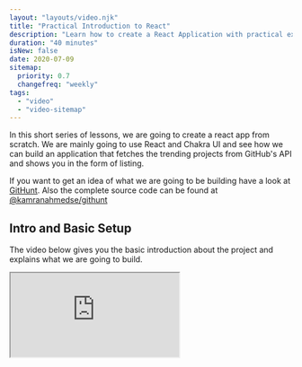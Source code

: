 ```yaml
---
layout: "layouts/video.njk"
title: "Practical Introduction to React"
description: "Learn how to create a React Application with practical example."
duration: "40 minutes"
isNew: false
date: 2020-07-09
sitemap:
  priority: 0.7
  changefreq: "weekly"
tags:
  - "video"
  - "video-sitemap"
---
```


In this short series of lessons, we are going to create a react app from scratch. We are mainly going to use React and Chakra UI and see how we can build an application that fetches the trending projects from GitHub's API and shows you in the form of listing.

If you want to get an idea of what we are going to be building have a look at [GitHunt](https://kamranahmed.info/githunt). Also the complete source code can be found at [@kamranahmedse/githunt](https://github.com/kamranahmedse/githunt)

## Intro and Basic Setup
The video below gives you the basic introduction about the project and explains what we are going to build.

<iframe class="w-full aspect-video mb-5" src="https://www.youtube.com/embed/NyG7YJWJd6s" title="Practical Introduction to React Part 1" />

## Building the Interface
In this second lesson we are going to create all the required components and the UI using Chakra UI and in the next lesson of this series we are going to start adding interactivity to our application.

<iframe class="w-full aspect-video mb-5" src="https://www.youtube.com/embed/zPqzKqjtEL4" title="Practical Introduction to React Part 1" />

## Building the View Switcher
In this lesson we start adding interactivity to the interface. We will be building the view switcher where you can switch between the "Grid View" and the "List View" and in the next and last lesson of the series, we are going to integrate GitHub API and show the repositories.

<iframe class="w-full aspect-video mb-5" src="https://www.youtube.com/embed/EYzPJsJwjFg" title="Practical Introduction to React Part 1" />

## Fetching Remote Data

Below is the final lesson where we complete the application by integrating the GitHub API to make the data dynamic.

<iframe class="w-full aspect-video mb-5" src="https://www.youtube.com/embed/G2IbP9B_4PU" title="Practical Introduction to React Part 1" />
